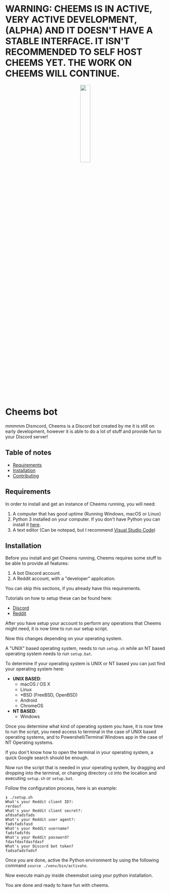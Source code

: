 # WARNING: CHEEMS IS IN ACTIVE, VERY ACTIVE DEVELOPMENT, (ALPHA) AND IT DOESN'T HAVE A STABLE INTERFACE. IT ISN'T RECOMMENDED TO SELF HOST CHEEMS YET. THE WORK ON CHEEMS WILL CONTINUE.

<p align="center">
<img src="https://i.imgur.com/gymxVRg.jpg" width=25% height=25%/>
</p>

# Cheems bot
mmmmm Dismcord, Cheems is a Discord bot created by me it is still on early development, however it is able to do a lot of stuff and provide fun to your Discord server!

## Table of notes

- [Requirements](#requirements)
- [Installation](#installation)
- [Contributing](#contributing)

## Requirements

In order to install and get an instance of Cheems running, you will need:

1. A computer that has good uptime (Running Windows, macOS or Linux)
2. Python 3 installed on your computer. If you don't have Python you can install it [here](https://www.python.org/downloads/).
3. A text editor (Can be notepad, but I recommend [Visual Studio Code](https://code.visualstudio.com/))

## Installation

Before you install and get Cheems running, Cheems requires some stuff to be able to provide all features:

1. A bot Discord account.
2. A Reddit account, with a "developer" application.

You can skip this sections, if you already have this requirements.

Tutorials on how to setup these can be found here:
- [Discord](https://github.com/DiegoMagdaleno/cheems-bot/blob/master/documentation/discord_bot.md)
- [Reddit](https://github.com/DiegoMagdaleno/cheems-bot/blob/master/documentation/reddit_dev.md)

After you have setup your account to perform any operations that Cheems might need, it is now time to run our setup script.

Now this changes depending on your operating system.

A "UNIX" based operating system, needs to run `setup.sh` while an NT based operating system needs to run `setup.bat`. 

To determine if your operating system is UNIX or NT based you can just find your operating system here:

- **UNIX BASED**:
    - macOS / OS X
    - Linux
    - *BSD (FreeBSD, OpenBSD)
    - Android
    - ChromeOS
- **NT BASED**:
    - Windows

Once you determine what kind of operating system you have, it is now time to run the script, you need access to terminal in the case of UNIX based operating systems, and to Powershell/Terminal Windows app in the case of NT Operating systems.

If you don't know how to open the terminal in your operating system, a quick Google search should be enough.

Now run the script that is needed in your operating system, by dragging and dropping into the terminal, or changing directory `cd` into the location and executing `setup.sh` or `setup.bat`.

Follow the configuration process, here is an example:

```
❯ ./setup.sh
What's your Reddit client ID?:
rerdasf
What's your Reddit client secret?:
afdsafadsfads
What's your Reddit user agent?:
fadsfadsfasd
What's your Reddit username?
fadsfadsfds
What's your Reddit password?
fdasfdasfdasfdasf
What's your Discord bot token?
fadsafadsfadsf
```

Once you are done, active the Python environment by using the following command `source ./venv/bin/activate`.

Now execute main.py inside cheemsbot using your python installation.

You are done and ready to have fun with cheems.

